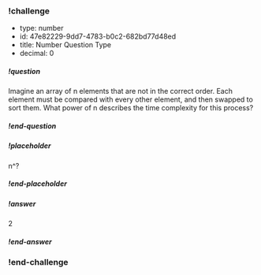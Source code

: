 <!-- >>>>>>>>>>>>>>>>>>>>>> BEGIN CHALLENGE >>>>>>>>>>>>>>>>>>>>>> -->
<!-- Replace everything in square brackets [] and remove brackets  -->

### !challenge

* type: number
* id: 47e82229-9dd7-4783-b0c2-682bd77d48ed
* title: Number Question Type
* decimal: 0
<!-- * points: [1] (optional, the number of points for scoring as a checkpoint) -->
<!-- * topics: [python, pandas] (optional the topics for analyzing points) -->

##### !question

Imagine an array of n elements that are not in the correct order. Each element must be compared with every other element, and then swapped to sort them. What power of n describes the time complexity for this process? 

##### !end-question

##### !placeholder

n^?


##### !end-placeholder

##### !answer

2

##### !end-answer

<!-- other optional sections -->
<!-- !hint - !end-hint (markdown, hidden, students click to view) -->
<!-- !rubric - !end-rubric (markdown, instructors can see while scoring a checkpoint) -->
<!-- !explanation - !end-explanation (markdown, students can see after answering correctly) -->

### !end-challenge

<!-- ======================= END CHALLENGE ======================= -->